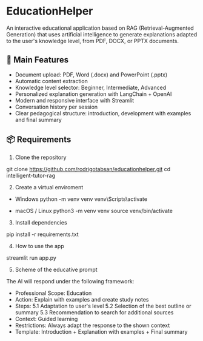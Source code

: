 # EducationHelper
An interactive educational application based on RAG (Retrieval-Augmented Generation) that uses artificial intelligence to generate explanations adapted to the user's knowledge level, from PDF, DOCX, or PPTX documents.

## 🚀 Main Features

* Document upload: PDF, Word (.docx) and PowerPoint (.pptx)
* Automatic content extraction
* Knowledge level selector: Beginner, Intermediate, Advanced
* Personalized explanation generation with LangChain + OpenAI
* Modern and responsive interface with Streamlit
* Conversation history per session
* Clear pedagogical structure: introduction, development with examples and final summary


## 📦 Requirements
1. Clone the repository

git clone https://github.com/rodrigotabsan/educationhelper.git
cd intelligent-tutor-rag

2. Create a virtual enviroment

- Windows
python -m venv venv
venv\Scripts\activate

- macOS / Linux
python3 -m venv venv
source venv/bin/activate

3. Install dependencies

pip install -r requirements.txt

4. How to use the app

streamlit run app.py

5. Scheme of the educative prompt

The AI will respond under the following framework:

* Professional Scope: Education
* Action: Explain with examples and create study notes
* Steps:
 5.1 Adaptation to user's level
 5.2 Selection of the best outline or summary
 5.3 Recommendation to search for additional sources
* Context: Guided learning
* Restrictions: Always adapt the response to the shown context
* Template: Introduction + Explanation with examples + Final summary
